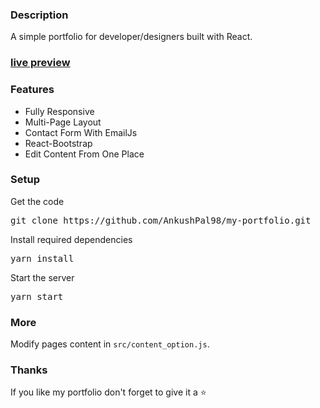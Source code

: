 ### Description

A simple portfolio for developer/designers built with React. 

### [live preview](https://my-portfolio-pi-five-22.vercel.app/)

### Features

- Fully Responsive
- Multi-Page Layout
- Contact Form With EmailJs
- React-Bootstrap
- Edit Content From One Place

### Setup

Get the code

<pre>git clone https://github.com/AnkushPal98/my-portfolio.git</pre>
 
Install required dependencies

<pre>yarn install</pre>


Start the server

<pre>yarn start</pre>

### More

Modify pages content in  `src/content_option.js`.

### Thanks

If you like my portfolio don't forget to give it a ⭐ 
